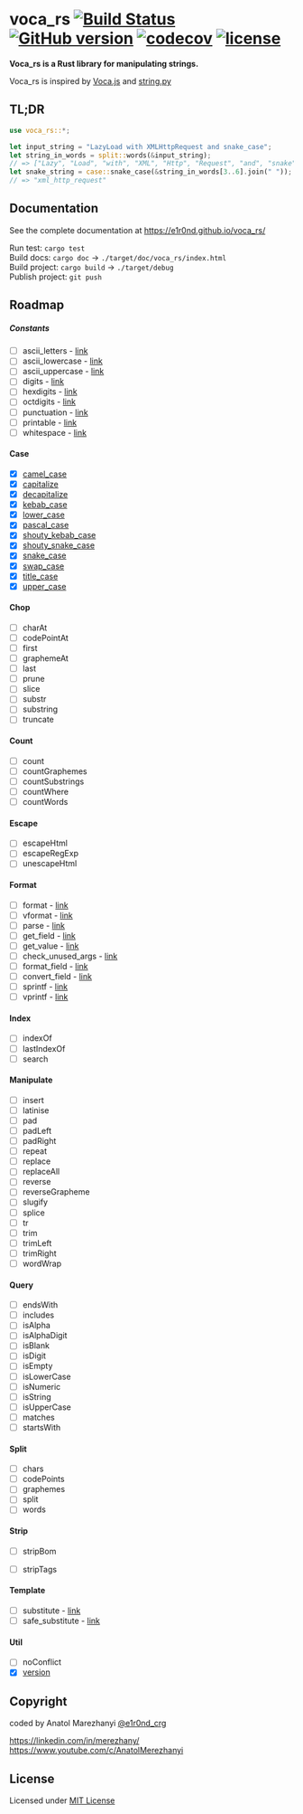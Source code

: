 # voca_rs [![Build Status](https://travis-ci.org/e1r0nd/voca_rs.svg?branch=master)](https://travis-ci.org/e1r0nd/voca_rs) [![GitHub version](https://badge.fury.io/gh/e1r0nd%2Fvoca_rs.svg)](https://badge.fury.io/gh/e1r0nd%2Fvoca_rs) [![codecov](https://codecov.io/gh/e1r0nd/voca_rs/branch/master/graph/badge.svg)](https://codecov.io/gh/e1r0nd/voca_rs) [![license](https://img.shields.io/badge/license-MIT-green.svg)](LICENSE)

**Voca_rs is a Rust library for manipulating strings.**

Voca_rs is inspired by [Voca.js](https://vocajs.com/) and [string.py](https://docs.python.org/3.4/library/string.html)

## TL;DR

```rust
use voca_rs::*;

let input_string = "LazyLoad with XMLHttpRequest and snake_case";
let string_in_words = split::words(&input_string);
// => ["Lazy", "Load", "with", "XML", "Http", "Request", "and", "snake", "case"]
let snake_string = case::snake_case(&string_in_words[3..6].join(" "));
// => "xml_http_request"
```

## Documentation

See the complete documentation at https://e1r0nd.github.io/voca_rs/

Run test: `cargo test`<br>
Build docs: `cargo doc` -> `./target/doc/voca_rs/index.html` <br>
Build project: `cargo build` -> `./target/debug`<br>
Publish project: `git push`

## Roadmap

##### Constants

- [ ] ascii_letters - [link](https://docs.python.org/3.4/library/string.html#string.ascii_letters)
- [ ] ascii_lowercase - [link](https://docs.python.org/3.4/library/string.html#string.ascii_lowercase)
- [ ] ascii_uppercase - [link](https://docs.python.org/3.4/library/string.html#string.ascii_lowercase)
- [ ] digits - [link](https://docs.python.org/3.4/library/string.html#string.digits)
- [ ] hexdigits - [link](https://docs.python.org/3.4/library/string.html#string.hexdigits)
- [ ] octdigits - [link](https://docs.python.org/3.4/library/string.html#string.octdigits)
- [ ] punctuation - [link](https://docs.python.org/3.4/library/string.html#string.punctuation)
- [ ] printable - [link](https://docs.python.org/3.4/library/string.html#string.printable)
- [ ] whitespace - [link](https://docs.python.org/3.4/library/string.html#string.whitespace)

#### Case

- [x] [camel_case](https://e1r0nd.github.io/voca_rs/voca_rs/case/fn.camel_case.html)
- [x] [capitalize](https://e1r0nd.github.io/voca_rs/voca_rs/case/fn.capitalize.html)
- [x] [decapitalize](https://e1r0nd.github.io/voca_rs/voca_rs/case/fn.decapitalize.html)
- [x] [kebab_case](https://e1r0nd.github.io/voca_rs/voca_rs/case/fn.kebab_case.html)
- [x] [lower_case](https://e1r0nd.github.io/voca_rs/voca_rs/case/fn.lower_case.html)
- [x] [pascal_case](https://e1r0nd.github.io/voca_rs/voca_rs/case/fn.pascal_case.html)
- [x] [shouty_kebab_case](https://e1r0nd.github.io/voca_rs/voca_rs/case/fn.shouty_kebab_case.html)
- [x] [shouty_snake_case](https://e1r0nd.github.io/voca_rs/voca_rs/case/fn.shouty_snake_case.html)
- [x] [snake_case](https://e1r0nd.github.io/voca_rs/voca_rs/case/fn.snake_case.html)
- [x] [swap_case](https://e1r0nd.github.io/voca_rs/voca_rs/case/fn.swap_case.html)
- [x] [title_case](https://e1r0nd.github.io/voca_rs/voca_rs/case/fn.title_case.html)
- [x] [upper_case](https://e1r0nd.github.io/voca_rs/voca_rs/case/fn.upper_case.html)

#### Chop

- [ ] charAt
- [ ] codePointAt
- [ ] first
- [ ] graphemeAt
- [ ] last
- [ ] prune
- [ ] slice
- [ ] substr
- [ ] substring
- [ ] truncate

#### Count

- [ ] count
- [ ] countGraphemes
- [ ] countSubstrings
- [ ] countWhere
- [ ] countWords

#### Escape

- [ ] escapeHtml
- [ ] escapeRegExp
- [ ] unescapeHtml

#### Format

- [ ] format - [link](https://docs.python.org/3.4/library/string.html#string.Formatter.format)
- [ ] vformat - [link](https://docs.python.org/3.4/library/string.html#string.Formatter.vformat)
- [ ] parse - [link](https://docs.python.org/3.4/library/string.html#string.Formatter.parse)
- [ ] get_field - [link](https://docs.python.org/3.4/library/string.html#string.Formatter.get_field)
- [ ] get_value - [link](https://docs.python.org/3.4/library/string.html#string.Formatter.get_value)
- [ ] check_unused_args - [link](https://docs.python.org/3.4/library/string.html#string.Formatter.check_unused_args)
- [ ] format_field - [link](https://docs.python.org/3.4/library/string.html#string.Formatter.format_field)
- [ ] convert_field - [link](https://docs.python.org/3.4/library/string.html#string.Formatter.convert_field)
- [ ] sprintf - [link](https://vocajs.com/#sprintf)
- [ ] vprintf - [link](https://vocajs.com/#vprintf)

#### Index

- [ ] indexOf
- [ ] lastIndexOf
- [ ] search

#### Manipulate

- [ ] insert
- [ ] latinise
- [ ] pad
- [ ] padLeft
- [ ] padRight
- [ ] repeat
- [ ] replace
- [ ] replaceAll
- [ ] reverse
- [ ] reverseGrapheme
- [ ] slugify
- [ ] splice
- [ ] tr
- [ ] trim
- [ ] trimLeft
- [ ] trimRight
- [ ] wordWrap

#### Query

- [ ] endsWith
- [ ] includes
- [ ] isAlpha
- [ ] isAlphaDigit
- [ ] isBlank
- [ ] isDigit
- [ ] isEmpty
- [ ] isLowerCase
- [ ] isNumeric
- [ ] isString
- [ ] isUpperCase
- [ ] matches
- [ ] startsWith

#### Split

- [ ] chars
- [ ] codePoints
- [ ] graphemes
- [ ] split
- [ ] words

#### Strip

- [ ] stripBom
- [ ] stripTags


#### Template

- [ ] substitute - [link](https://docs.python.org/3.4/library/string.html#string.Template.substitute)
- [ ] safe_substitute - [link](https://docs.python.org/3.4/library/string.html#string.Template.safe_substitute)

#### Util

- [ ] noConflict
- [x] [version](https://e1r0nd.github.io/voca_rs/voca_rs/utils/fn.version.html)

## Copyright

coded by Anatol Marezhanyi [@e1r0nd_crg](https://twitter.com/e1r0nd_crg)

https://linkedin.com/in/merezhany/<br>
https://www.youtube.com/c/AnatolMerezhanyi

## License

Licensed under [MIT License](LICENSE)
